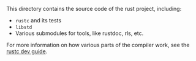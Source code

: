 This directory contains the source code of the rust project, including:
- `rustc` and its tests
- `libstd`
- Various submodules for tools, like rustdoc, rls, etc.

For more information on how various parts of the compiler work, see the [rustc dev guide].

[rustc dev guide]: https://rust-lang.github.io/rustc-dev-guide/about-this-guide.html
